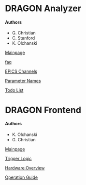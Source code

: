 # __DRAGON Analyzer__

#### Authors
- G. Christian
- C. Stanford
- K. Olchanski

[Mainpage](html/analyzer/html/index.html)

[faq](html/analyzer/html/faq.html)

[EPICS Channels](html/analyzer/html/Epics.html)

[Parameter Names](html/analyzer/html/parameters.html)

[Todo List](html/analyzer/html/todo.html)

# __DRAGON Frontend__

#### Authors
- K. Olchanski
- G. Christian

[Mainpage](html/frontend/html/index.html)

[Trigger Logic](html/frontend/html/trigger.html)

[Hardware Overview](html/frontend/html/hardware.html)

[Operation Guide](html/frontend/html/operation.html)
